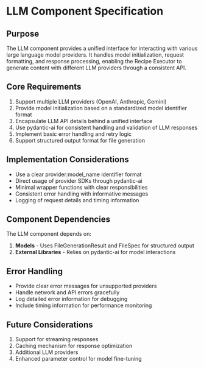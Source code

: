# LLM Component Specification

## Purpose

The LLM component provides a unified interface for interacting with various large language model providers. It handles model initialization, request formatting, and response processing, enabling the Recipe Executor to generate content with different LLM providers through a consistent API.

## Core Requirements

1. Support multiple LLM providers (OpenAI, Anthropic, Gemini)
2. Provide model initialization based on a standardized model identifier format
3. Encapsulate LLM API details behind a unified interface
4. Use pydantic-ai for consistent handling and validation of LLM responses
5. Implement basic error handling and retry logic
6. Support structured output format for file generation

## Implementation Considerations

- Use a clear provider:model_name identifier format
- Direct usage of provider SDKs through pydantic-ai
- Minimal wrapper functions with clear responsibilities
- Consistent error handling with informative messages
- Logging of request details and timing information

## Component Dependencies

The LLM component depends on:

1. **Models** - Uses FileGenerationResult and FileSpec for structured output
2. **External Libraries** - Relies on pydantic-ai for model interactions

## Error Handling

- Provide clear error messages for unsupported providers
- Handle network and API errors gracefully
- Log detailed error information for debugging
- Include timing information for performance monitoring

## Future Considerations

1. Support for streaming responses
2. Caching mechanism for response optimization
3. Additional LLM providers
4. Enhanced parameter control for model fine-tuning
